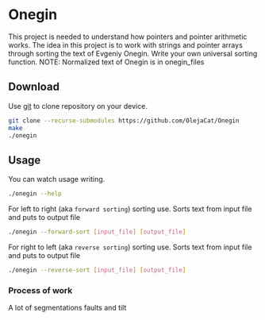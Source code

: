 # Onegin
This project is needed to understand how pointers and pointer arithmetic works. The idea in this project is to work with strings and pointer arrays through sorting the text of Evgeniy Onegin. Write your own universal sorting function.
NOTE: Normalized text of Onegin is in onegin_files

## Download

Use [git](https://git-scm.com/doc/) to clone repository on your device.

```bash
git clone --recurse-submodules https://github.com/OlejaCat/Onegin
make
./onegin
```

## Usage
You can watch usage writing.

```bash
./onegin --help
```

For left to right (aka `forward sorting`) sorting use. Sorts text from input file and puts to output file

```bash
./onegin --forward-sort [input_file] [output_file]
```

For right to left (aka `reverse sorting`) sorting use. Sorts text from input file and puts to output file

```bash
./onegin --reverse-sort [input_file] [output_file]
```

### Process of work

A lot of segmentations faults and tilt

